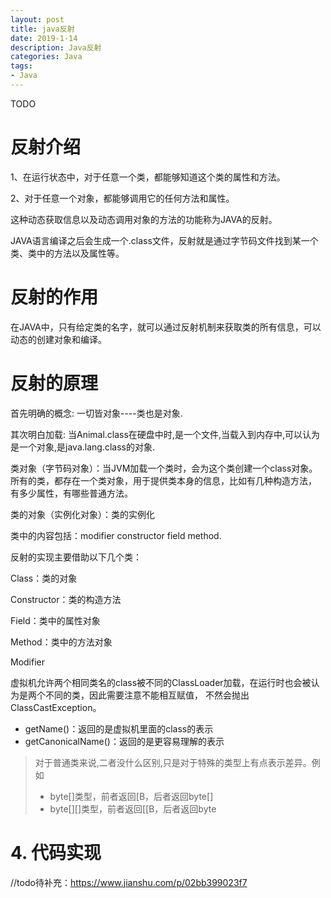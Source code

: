 ```yaml
---
layout: post
title: java反射
date: 2019-1-14
description: Java反射
categories: Java
tags: 
- Java
---
```


TODO

# 反射介绍

1、在运行状态中，对于任意一个类，都能够知道这个类的属性和方法。

2、对于任意一个对象，都能够调用它的任何方法和属性。

这种动态获取信息以及动态调用对象的方法的功能称为JAVA的反射。

JAVA语言编译之后会生成一个.class文件，反射就是通过字节码文件找到某一个类、类中的方法以及属性等。

# 反射的作用

在JAVA中，只有给定类的名字，就可以通过反射机制来获取类的所有信息，可以动态的创建对象和编译。

# 反射的原理

首先明确的概念: 一切皆对象----类也是对象.

其次明白加载: 当Animal.class在硬盘中时,是一个文件,当载入到内存中,可以认为是一个对象,是java.lang.class的对象.

类对象（字节码对象）：当JVM加载一个类时，会为这个类创建一个class对象。所有的类，都存在一个类对象，用于提供类本身的信息，比如有几种构造方法， 有多少属性，有哪些普通方法。

类的对象（实例化对象）：类的实例化

类中的内容包括：modifier  constructor  field  method.

反射的实现主要借助以下几个类：

Class：类的对象

Constructor：类的构造方法

Field：类中的属性对象

Method：类中的方法对象

Modifier



虚拟机允许两个相同类名的class被不同的ClassLoader加载，在运行时也会被认为是两个不同的类，因此需要注意不能相互赋值， 不然会抛出ClassCastException。

* getName()：返回的是虚拟机里面的class的表示
* getCanonicalName()：返回的是更容易理解的表示

> 对于普通类来说,二者没什么区别,只是对于特殊的类型上有点表示差异。例如
>
> * byte[]类型，前者返回[B，后者返回byte[]
> * byte[][]类型，前者返回[[B，后者返回byte

# 4. 代码实现

//todo待补充：https://www.jianshu.com/p/02bb399023f7

